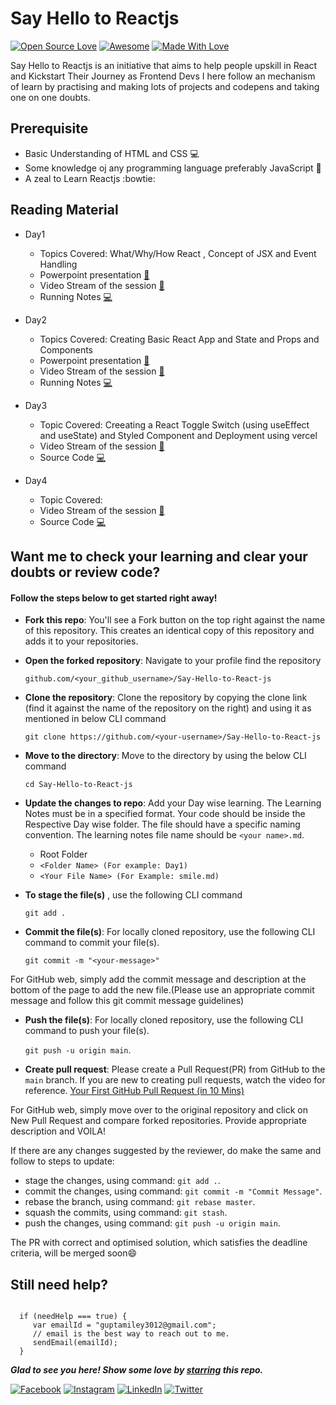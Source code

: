# Say Hello to Reactjs 
[![Open Source Love](https://badges.frapsoft.com/os/v2/open-source.svg?v=103)](https://github.com/smilegupta)
[![Awesome](https://cdn.rawgit.com/sindresorhus/awesome/d7305f38d29fed78fa85652e3a63e154dd8e8829/media/badge.svg)](https://github.com/smilegupta) [![Made With Love](https://img.shields.io/badge/Made%20With-Love-orange.svg)](https://github.com/smilegupta)

Say Hello to Reactjs is an initiative that aims to help people upskill in React and Kickstart Their Journey as Frontend Devs
I here follow an mechanism of learn by practising and making lots of projects and codepens and taking one on one doubts.

## Prerequisite
 - Basic Understanding of HTML and CSS :computer:
 - Some knowledge oj any programming language preferably JavaScript :baby_chick:
 - A zeal to Learn Reactjs :bowtie:

## Reading Material 

  - Day1
      - Topics Covered: What/Why/How React , Concept of JSX and Event Handling
      - Powerpoint presentation [:floppy_disk:](https://www.slideshare.net/SmileGupta/say-hello-to-react-js-day-1)
      - Video Stream of the session [:movie_camera:](https://www.youtube.com/watch?v=qrfATCuqUqo&t=363s)
      - Running Notes [:computer:](https://del.dog/react-day1.txt)
      
  - Day2
      - Topics Covered: Creating Basic React App and State and Props and Components
      - Powerpoint presentation [:floppy_disk:](https://www.slideshare.net/SmileGupta/say-hello-to-react-day2-presentation)
      - Video Stream of the session [:movie_camera:](https://www.youtube.com/watch?v=TKy1NQtb5UY)
      - Running Notes [:computer:](https://del.dog/react-day2.txt)
      
   - Day3 
     - Topic Covered: Creeating a React Toggle Switch (using useEffect and useState) and Styled Component and Deployment using vercel
     - Video Stream of the session [:movie_camera:](https://youtu.be/E9gzlhKnxjI)
     - Source Code [:computer:](https://github.com/smilegupta/Dark-Light-mode)
     
   - Day4
     - Topic Covered: 
     - Video Stream of the session [:movie_camera:](https://youtu.be/b4LAoKTtlRM)
     - Source Code [:computer:](https://github.com/smilegupta/useState-useEffect-axios)
      
      
 ## Want me to check your learning and clear your doubts or review code?
 
 #### Follow the steps below to get started right away!

- **Fork this repo**: You'll see a Fork button on the top right against the name of this repository. This creates an identical copy of this repository and adds it to your repositories.

- **Open the forked repository**: Navigate to your profile find the repository

  `github.com/<your_github_username>/Say-Hello-to-React-js`
  
- **Clone the repository**: Clone the repository by copying the clone link (find it against the name of the repository on the right) and using it as mentioned in below CLI command

  `git clone https://github.com/<your-username>/Say-Hello-to-React-js`

- **Move to the directory**: Move to the directory by using the below CLI command

  `cd Say-Hello-to-React-js`

- **Update the changes to repo**: Add your Day wise learning. The Learning Notes must be in a specified format. Your code should be inside the Respective Day wise folder. The file should have a specific naming convention. The learning notes file name should be `<your name>.md`.
  - Root Folder
   - `<Folder Name> (For example: Day1)`
   - `<Your File Name> (For Example: smile.md)`
   
- **To stage the file(s)** , use the following CLI command

  `git add .`

- **Commit the file(s)**: For locally cloned repository, use the following CLI command to commit your file(s).

  `git commit -m "<your-message>"`

 For GitHub web, simply add the commit message and description at the bottom of the page to add the new file.(Please use an appropriate commit message and follow this git commit  message guidelines)

- **Push the file(s)**: For locally cloned repository, use the following CLI command to push your file(s).

  `git push -u origin main`.

 - **Create pull request**: Please create a Pull Request(PR) from GitHub to the `main` branch. If you are new to creating pull requests, watch the video for reference. [Your First GitHub Pull Request (in 10 Mins)](https://www.youtube.com/watch?v=dSl_qnWO104)

For GitHub web, simply move over to the original repository and click on New Pull Request and compare forked repositories. Provide appropriate description and VOILA!

If there are any changes suggested by the reviewer, do make the same and follow to steps to update:

- stage the changes, using command: `git add .`.
- commit the changes, using command: `git commit -m "Commit Message"`.
- rebase the branch, using command: `git rebase master`.
- squash the commits, using command: `git stash`.
- push the changes, using command: `git push -u origin main`.

The PR with correct and optimised solution, which satisfies the deadline criteria, will be merged soon😄

## Still need help?

```

  if (needHelp === true) {
     var emailId = "guptamiley3012@gmail.com";
     // email is the best way to reach out to me.
     sendEmail(emailId);
  }

```

***Glad to see you here! Show some love by [starring](https://github.com/smilegupta/https://github.com/smilegupta/Say-Hello-to-React-js/) this repo.***

[![Facebook](https://img.shields.io/static/v1.svg?label=follow&message=@smileguptaaa&color=grey&logo=facebook&style=flat&logoColor=white&colorA=blue)](https://www.facebook.com/smileguptaaa)  [![Instagram](https://img.shields.io/static/v1.svg?label=follow&message=@smileguptaaa&color=grey&logo=instagram&style=flat&logoColor=white&colorA=blue)](https://www.instagram.com/smileguptaaa/) [![LinkedIn](https://img.shields.io/static/v1.svg?label=connect&message=@smilegupta&color=grey&logo=linkedin&style=flat&logoColor=white&colorA=blue)](https://www.linkedin.com/in/smilegupta/) [![Twitter](https://img.shields.io/static/v1.svg?label=connect&message=@smileguptaaa&color=grey&logo=twitter&style=flat&logoColor=white&colorA=blue)](https://twitter.com/smileguptaaa)
